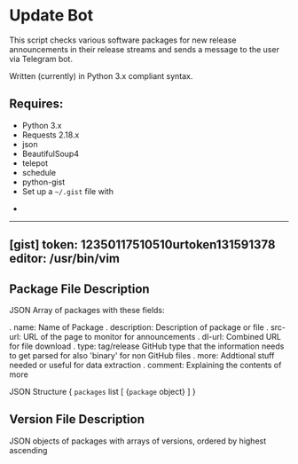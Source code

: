 # Update Bot

This script checks various software packages for new release announcements in their
release streams and sends a message to the user via Telegram bot.

Written (currently) in Python 3.x compliant syntax.

## Requires:

* Python 3.x
* Requests 2.18.x
* json
* BeautifulSoup4
* telepot
* schedule
* python-gist
* Set up a `~/.gist` file with
+
----
[gist]
token: 12350117510510urtoken131591378
editor: /usr/bin/vim
----


## Package File Description

JSON Array of packages with these fields:

. name: Name of Package
. description: Description of package or file
. src-url: URL of the page to monitor for announcements
. dl-url: Combined URL for file download
. type: tag/release GitHub type that the information needs to get parsed for
also 'binary' for non GitHub files
. more: Addtional stuff needed or useful for data extraction
. comment: Explaining the contents of more


JSON Structure
{
 `packages` list [
  {`package` object}
 ]
}

## Version File Description

JSON objects of packages with arrays of versions, ordered by highest ascending


<!--

What it's supposed to do:

The program starts and sends a message to the user(s) that it has started successfully and is now watching for updates

Read a package.json file that contains a number of definitions for things that need to be checked
Those include the URLs where the announcements happen and where the actual DL can be found (or base URL that can be used to calculate the final download link)
it also includes a list of versions already known to the program that should be ignored (or compared to be lower).

The program retrieves the file from a GitHub Gist
It parses the information and stores the package information and versions in variables
Then it performs requests against the separate repositories/locations to compare current versions with the known information
If the known information is outdated it retrieves the latest release name/version and appends this to the internal data
Then it calculates/retrieves the download links for the new release
Then the program prepares a message using telegram that includes the package name, version and download link
it sends this message to the specified user(s)
Finally the package information is updated in the local file and uploaded back to gist


 -->
